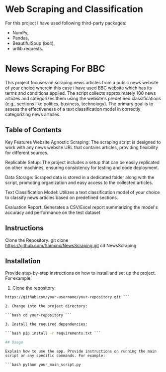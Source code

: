 # Web Scraping and Classification

For this project I have used following third-party packages: 
* NumPy, 
* Pandas,
* BeautifulSoup (bs4),
* urllib.requests.
# News Scraping For BBC

This project focuses on scraping news articles from a public news website of your choice wherein this case i have used BBC website which has its terms and conditions applied. The script collects approximately 100 news articles and categorizes them using the website's predefined classifications (e.g., sections like politics, business, technology). The primary goal is to assess the effectiveness of a text classification model in correctly categorizing news articles.

## Table of Contents

Key Features
Website Agnostic Scraping: The scraping script is designed to work with any news website URL that contains articles, providing flexibility for different sources.

Replicable Setup: The project includes a setup that can be easily replicated on other machines, ensuring consistency for testing and code deployment.

Data Storage: Scraped data is stored in a dedicated folder along with the script, promoting organization and easy access to the collected articles.

Text Classification Model: Utilizes a text classification model of your choice to classify news articles based on predefined sections.

Evaluation Report: Generates a CSV/Excel report summarizing the model's accuracy and performance on the test dataset

## Instructions

Clone the Repository:
git clone https://github.com/Samxnx/NewsScraping.git
cd NewsScraping

## Installation

Provide step-by-step instructions on how to install and set up the
project. For example:

1. Clone the repository:

``` bash git clone 
https://github.com/your-username/your-repository.git ```

2. Change into the project directory:

```bash cd your-repository ```

3. Install the required dependencies:

```bash pip install -r requirements.txt ```

## Usage

Explain how to use the app. Provide instructions on running the main
script or any specific commands. For example:

```bash python your_main_script.py
